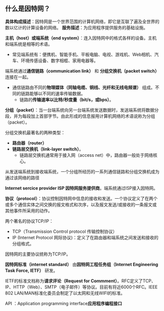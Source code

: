 ## 什么是因特网？
**具体构成描述**：因特网是一个世界范围的计算机网络，即它是互联了遍及全世界的数以亿计的计算设备的网络。
**服务描述**：为应用程序提供服务的基础设施。

**主机（host）或端系统（end system）**：连入因特网中的格式各样的设备。主机和端系统是相等的术语。
- 常见端系统有：便携机、智能手机、平板电脑、电视、游戏机、Web相机、汽车、环境传感设备、数字相框、家用电器等。

端系统通过**通信链路（communication link）** 和 **分组交换机（packet switch）** 连接在一起。

- 通信链路由不同的**物理媒体（同轴电缆、铜线、光纤和无线电频谱）** 组成。不同的链路能够以不同的速率传输数据。
    - 链路的**传输速率以比特/秒度量（bit/s，或bps）**。

**分组（packet）**：当一台端系统向另一台端系统发送数据时，发送端系统将数据分段，并为每段加上首部字节。由此形成的信息报用计算机网络的术语说称为分组（packet）。

分组交换机最著名的两种类型：
- **路由器（router）**
- **链路层交换机（link-layer switch）**。
    - 链路层交换机通常用于接入网（access net）中，路由器一般处于网络核心。

从发送端系统到接收端系统，一个分组所经历的一系列通信链路和分组交换机成为通过该网络的路径

**Internet sercice provider ISP 因特网服务提供商**。端系统通过ISP接入因特网。

**协议（protocol）**：协议控制因特网中信息的接收和发送。一个协议定义了在两个或多个通信实体之间交换的报文格式和次序，以及报文发送/或接收的一条报文或其他事件所采用的动作。

两个著名的协议TCP/IP：

- TCP（Transmission Control protocol 传输控制协议）
- IP (Internet Protocol 网际协议)：定义了在路由器和端系统之间发送和接收的分组格式。

因特网的主要协议统称为TCP/IP。

**因特网标准（internet standard）** 由**因特网工程任务组（Internet Engineering Task Force, IETF）** 研发。

IETF的标准文档称为**请求评论（Request for Commment）**。RFC定义了TCP、IP、HTTP（Web）、SMTP（电子邮件）等协议。目前有将近6000个RFC。IEEE 802 LAN/MAN标准化委员会制定了以太网和无线WIFI的标准。

API ：Application programming interface**应用程序编程接口**



